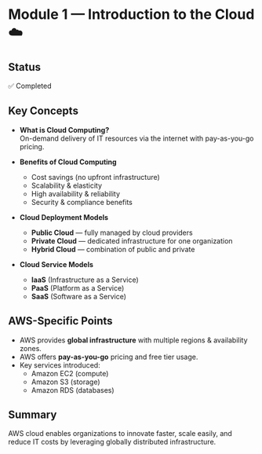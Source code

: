 # Module 1 — Introduction to the Cloud ☁️

## Status
✅ Completed

## Key Concepts
- **What is Cloud Computing?**  
  On-demand delivery of IT resources via the internet with pay-as-you-go pricing.
  
- **Benefits of Cloud Computing**
  - Cost savings (no upfront infrastructure)
  - Scalability & elasticity
  - High availability & reliability
  - Security & compliance benefits

- **Cloud Deployment Models**
  - **Public Cloud** — fully managed by cloud providers
  - **Private Cloud** — dedicated infrastructure for one organization
  - **Hybrid Cloud** — combination of public and private

- **Cloud Service Models**
  - **IaaS** (Infrastructure as a Service)
  - **PaaS** (Platform as a Service)
  - **SaaS** (Software as a Service)

## AWS-Specific Points
- AWS provides **global infrastructure** with multiple regions & availability zones.
- AWS offers **pay-as-you-go** pricing and free tier usage.
- Key services introduced:
  - Amazon EC2 (compute)
  - Amazon S3 (storage)
  - Amazon RDS (databases)

## Summary
AWS cloud enables organizations to innovate faster, scale easily, and reduce IT costs by leveraging globally distributed infrastructure.
